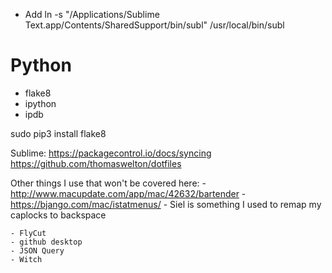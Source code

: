 - Add ln -s "/Applications/Sublime Text.app/Contents/SharedSupport/bin/subl" /usr/local/bin/subl

# Python
- flake8
- ipython
- ipdb

sudo pip3 install flake8

Sublime: https://packagecontrol.io/docs/syncing
https://github.com/thomaswelton/dotfiles

Other things I use that won't be covered here:
	- http://www.macupdate.com/app/mac/42632/bartender
	- https://bjango.com/mac/istatmenus/
	- Siel is something I used to remap my caplocks to backspace

	- FlyCut
	- github desktop
	- JSON Query
	- Witch

